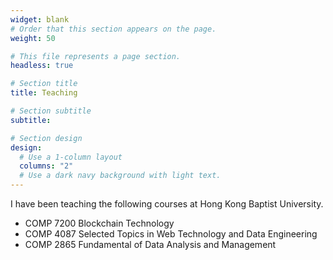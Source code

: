 ```yaml
---
widget: blank
# Order that this section appears on the page.
weight: 50

# This file represents a page section.
headless: true

# Section title
title: Teaching

# Section subtitle
subtitle:

# Section design
design:
  # Use a 1-column layout
  columns: "2"
  # Use a dark navy background with light text.
---
```


I have been teaching the following courses at Hong Kong Baptist University.
- COMP 7200 Blockchain Technology
- COMP 4087 Selected Topics in Web Technology and Data Engineering
- COMP 2865 Fundamental of Data Analysis and Management